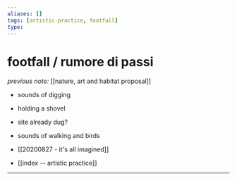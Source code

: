 ```yaml
---
aliases: []
tags: [artistic-practice, footfall]
type: 
---
```


# footfall / rumore di passi

_previous note:_ [[nature, art and habitat proposal]]

- sounds of digging
- holding a shovel
- site already dug? 
- sounds of walking and birds



- [[20200827 - it's all imagined]]
- [[index -- artistic practice]]
---




